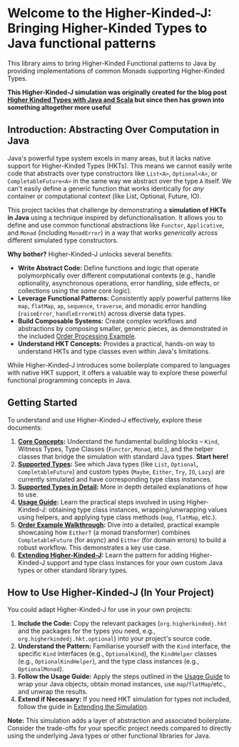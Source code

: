 # Welcome to the Higher-Kinded-J: Bringing Higher-Kinded Types to Java functional patterns

This library aims to bring Higher-Kinded Functional patterns to Java by providing implementations of common Monads supporting Higher-Kinded Types.


**This Higher-Kinded-J simulation was originally created for the blog post [Higher Kinded Types with Java and Scala](https://blog.scottlogic.com/2025/04/11/higher-kinded-types-with-java-and-scala.html) but since then has grown into something altogether more useful**

## Introduction: Abstracting Over Computation in Java

Java's powerful type system excels in many areas, but it lacks native support for Higher-Kinded Types (HKTs). This means we cannot easily write code that abstracts over type constructors like `List<A>`, `Optional<A>`, or `CompletableFuture<A>` in the same way we abstract over the type `A` itself. We can't easily define a generic function that works identically for *any* container or computational context (like List, Optional, Future, IO).

This project tackles that challenge by demonstrating a **simulation of HKTs in Java** using a technique inspired by defunctionalisation. It allows you to define and use common functional abstractions like `Functor`, `Applicative`, and `Monad` (including `MonadError`) in a way that works *generically* across different simulated type constructors.

**Why bother?** Higher-Kinded-J unlocks several benefits:

* **Write Abstract Code:** Define functions and logic that operate polymorphically over different computational contexts (e.g., handle optionality, asynchronous operations, error handling, side effects, or collections using the *same* core logic).
* **Leverage Functional Patterns:** Consistently apply powerful patterns like `map`, `flatMap`, `ap`, `sequence`, `traverse`, and monadic error handling (`raiseError`, `handleErrorWith`) across diverse data types.
* **Build Composable Systems:** Create complex workflows and abstractions by composing smaller, generic pieces, as demonstrated in the included [Order Processing Example](order-walkthrough.md).
* **Understand HKT Concepts:** Provides a practical, hands-on way to understand HKTs and type classes even within Java's limitations.

While Higher-Kinded-J introduces some boilerplate compared to languages with native HKT support, it offers a valuable way to explore these powerful functional programming concepts in Java.

## Getting Started

To understand and use Higher-Kinded-J effectively, explore these documents:

1.  **[Core Concepts](core-concepts.md):** Understand the fundamental building blocks – `Kind`, Witness Types, Type Classes (`Functor`, `Monad`, etc.), and the helper classes that bridge the simulation with standard Java types. **Start here!**
2.  **[Supported Types](supported-types.md):** See which Java types (like `List`, `Optional`, `CompletableFuture`) and custom types (`Maybe`, `Either`, `Try`, `IO`, `Lazy`) are currently simulated and have corresponding type class instances.
3.  **[Supported Types in Detail](supported_types_in_detail.md):** More in depth detailed explanations of how to use.
4.   **[Usage Guide](usage-guide.md):** Learn the practical steps involved in using Higher-Kinded-J: obtaining type class instances, wrapping/unwrapping values using helpers, and applying type class methods (`map`, `flatMap`, etc.).
5.   **[Order Example Walkthrough](order-walkthrough.md):** Dive into a detailed, practical example showcasing how `EitherT` (a monad transformer) combines `CompletableFuture` (for async) and `Either` (for domain errors) to build a robust workflow. This demonstrates a key use case.
6.   **[Extending Higher-Kinded-J](extending-simulation.md):** Learn the pattern for adding Higher-Kinded-J support and type class instances for your *own* custom Java types or other standard library types.

## How to Use Higher-Kinded-J (In Your Project)

You could adapt Higher-Kinded-J for use in your own projects:

1.  **Include the Code:** Copy the relevant packages (`org.higherkindedj.hkt` and the packages for the types you need, e.g., `org.higherkindedj.hkt.optional`) into your project's source code.
2.  **Understand the Pattern:** Familiarise yourself with the `Kind` interface, the specific `Kind` interfaces (e.g., `OptionalKind`), the `KindHelper` classes (e.g., `OptionalKindHelper`), and the type class instances (e.g., `OptionalMonad`).
3.  **Follow the Usage Guide:** Apply the steps outlined in the [Usage Guide](usage-guide.md) to wrap your Java objects, obtain monad instances, use `map`/`flatMap`/etc., and unwrap the results.
4.  **Extend if Necessary:** If you need HKT simulation for types not included, follow the guide in [Extending the Simulation](extending-simulation.md).

**Note:** This simulation adds a layer of abstraction and associated boilerplate. Consider the trade-offs for your specific project needs compared to directly using the underlying Java types or other functional libraries for Java.
